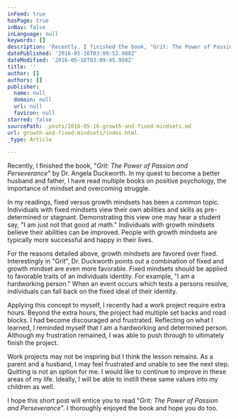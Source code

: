 ```yaml
---
inFeed: true
hasPage: true
inNav: false
inLanguage: null
keywords: []
description: 'Recently, I finished the book, "Grit: The Power of Passion and Perseverance" by Dr. Angela Duckworth. In my quest to become a better husband and father, I have read multiple books on positive psychology, the importance of mindset and overcoming struggle. '
datePublished: '2016-05-16T03:09:52.988Z'
dateModified: '2016-05-16T03:09:45.950Z'
title: ''
author: []
authors: []
publisher:
  name: null
  domain: null
  url: null
  favicon: null
starred: false
sourcePath: _posts/2016-05-16-growth-and-fixed-mindsets.md
url: growth-and-fixed-mindsets/index.html
_type: Article

---
```

Recently, I finished the book, "_Grit: The Power of Passion and Perseverance_" by Dr. Angela Duckworth. In my quest to become a better husband and father, I have read multiple books on positive psychology, the importance of mindset and overcoming struggle. 

In my readings, fixed versus growth mindsets has been a common topic. Individuals with fixed mindsets view their own abilities and skills as pre-determined or stagnant. Demonstrating this view one may hear a student say, "I am just not that good at math." Individuals with growth mindsets believe their abilities can be improved. People with growth mindsets are typically more successful and happy in their lives.

For the reasons detailed above, growth mindsets are favored over fixed.  Interestingly in "Grit", Dr. Duckworth points out a combination of fixed and growth mindset are even more favorable.  Fixed mindsets should be applied to favorable traits of an individuals identity.  For example, "I am a hardworking person."  When an event occurs which tests a persons resolve, individuals can fall back on the fixed ideal of their identity.

Applying this concept to myself, I recently had a work project require extra hours. Beyond the extra hours, the project had multiple set backs and road blocks. I had become discouraged and frustrated. Reflecting on what I learned, I reminded myself that I am a hardworking and determined person. Although my frustration remained, I was able to push through to ultimately finish the project.

Work projects may not be inspiring but I think the lesson remains. As a parent and a husband, I may feel frustrated and unable to see the next step. Quitting is not an option for me. I would like to continue to improve in these areas of my life. Ideally, I will be able to instill these same values into my children as well. 

I hope this short post will entice you to read "_Grit: The Power of Passion and Perseverance_". I thoroughly enjoyed the book and hope you do too.